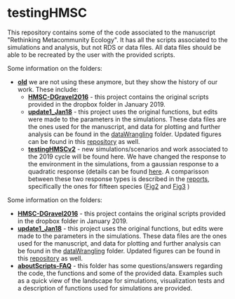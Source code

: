 # testingHMSC

This repository contains some of the code associated to the manuscript "Rethinking Metacommunity Ecology". It has all the scripts associated to the simulations and analysis, but not RDS or data files. All data files should be able to be recreated by the user with the provided scripts.

Some information on the folders:  
* [**old**](https://github.com/javirudolph/testingHMSC/tree/master/old) we are not using these anymore, but they show the history of our work. These include: 
     * [**HMSC-DGravel2016**](https://github.com/javirudolph/testingHMSC/tree/master/old/hmsc-DGravel2016) - this project contains the original scripts provided in the dropbox folder in January 2019.  
     * [**update1_Jan18**](https://github.com/javirudolph/testingHMSC/tree/master/old/update1_jan18) - this project uses the original functions, but edits were made to the parameters in the simulations. These data files are the ones used for the manuscript, and data for plotting and further analysis can be found in the [dataWrangling](https://github.com/javirudolph/testingHMSC/tree/master/update1_jan18/dataWrangling) folder. Updated figures can be found in this [repository](https://github.com/javirudolph/testingHMSC/tree/master/update1_jan18/newFigures/allFigs) as well. 
     * [**testingHMSCv2**](https://github.com/javirudolph/testingHMSC/tree/master/old/testingHMSCv2) - new simulations/scenarios and work associated to the 2019 cycle will be found here. We have changed the response to the environment in the simulations, from a gaussian response to a quadratic response (details can be found [here](https://github.com/javirudolph/testingHMSC/blob/master/aboutScripts-FAQ/environmentOnSpeciesOccupancy.md). A comparisson between these two response types is described in the [reports](https://github.com/javirudolph/testingHMSC/tree/master/old/testingHMSCv2/reports), specifically the ones for fifteen species ([Fig2](https://github.com/javirudolph/testingHMSC/blob/master/old/testingHMSCv2/reports/fifteen_spp_figure2.md) and [Fig3](https://github.com/javirudolph/testingHMSC/blob/master/old/testingHMSCv2/reports/fifteen_spp_figure3.md) )


Some information on the folders:  
* [**HMSC-DGravel2016**](https://github.com/javirudolph/testingHMSC/tree/master/hmsc-DGravel2016) - this project contains the original scripts provided in the dropbox folder in January 2019.  
* [**update1_Jan18**](https://github.com/javirudolph/testingHMSC/tree/master/update1_jan18) - this project uses the original functions, but edits were made to the parameters in the simulations. These data files are the ones used for the manuscript, and data for plotting and further analysis can be found in the [dataWrangling](https://github.com/javirudolph/testingHMSC/tree/master/update1_jan18/dataWrangling) folder. Updated figures can be found in this [repository](https://github.com/javirudolph/testingHMSC/tree/master/update1_jan18/newFigures/allFigs) as well.    
* [**aboutScripts-FAQ**](https://github.com/javirudolph/testingHMSC/tree/master/aboutScripts-FAQ) - this folder has some questions/answers regarding the code, the functions and some of the provided data. Examples such as a quick view of the landscape for simulations, visualization tests and a description of functions used for simulations are provided.    
